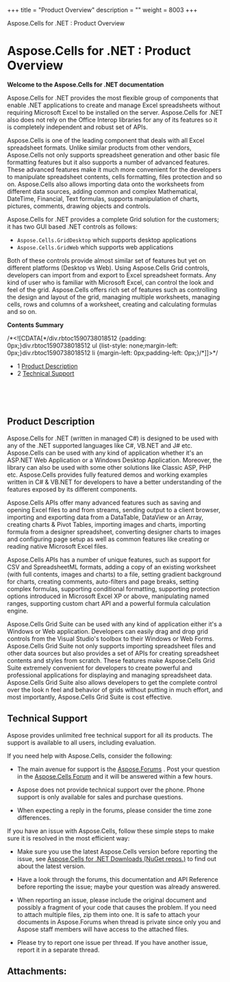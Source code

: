 +++
title = "Product Overview" 
description = "" 
weight = 8003 
+++

Aspose.Cells for .NET : Product Overview  

# Aspose.Cells for .NET : Product Overview



**Welcome to the Aspose.Cells for .NET documentation**

Aspose.Cells for .NET provides the most flexible group of components that enable .NET applications to create and manage Excel spreadsheets without requiring Microsoft Excel to be installed on the server. Aspose.Cells for .NET also does not rely on the Office Interop libraries for any of its features so it is completely independent and robust set of APIs.

Aspose.Cells is one of the leading component that deals with all Excel spreadsheet formats. Unlike similar products from other vendors, Aspose.Cells not only supports spreadsheet generation and other basic file formatting features but it also supports a number of advanced features. These advanced features make it much more convenient for the developers to manipulate spreadsheet contents, cells formatting, files protection and so on. Aspose.Cells also allows importing data onto the worksheets from different data sources, adding common and complex Mathematical, DateTime, Financial, Text formulas, supports manipulation of charts, pictures, comments, drawing objects and controls.

Aspose.Cells for .NET provides a complete Grid solution for the customers; it has two GUI based .NET controls as follows:

*   `Aspose.Cells.GridDesktop` which supports desktop applications
*   `Aspose.Cells.GridWeb` which supports web applications

Both of these controls provide almost similar set of features but yet on different platforms (Desktop vs Web). Using Aspose.Cells Grid controls, developers can import from and export to Excel spreadsheet formats. Any kind of user who is familiar with Microsoft Excel, can control the look and feel of the grid. Aspose.Cells offers rich set of features such as controlling the design and layout of the grid, managing multiple worksheets, managing cells, rows and columns of a worksheet, creating and calculating formulas and so on.

**Contents Summary**

/\*<!\[CDATA\[\*/div.rbtoc1590738018512 {padding: 0px;}div.rbtoc1590738018512 ul {list-style: none;margin-left: 0px;}div.rbtoc1590738018512 li {margin-left: 0px;padding-left: 0px;}/\*\]\]>\*/

*   1 [Product Description](#ProductOverview-ProductDescription)
*   2 [Technical Support](#ProductOverview-TechnicalSupport)

 

 

## Product Description

Aspose.Cells for .NET (written in managed C#) is designed to be used with any of the .NET supported languages like C#, VB.NET and J# etc. Aspose.Cells can be used with any kind of application whether it's an ASP.NET Web Application or a Windows Desktop Application. Moreover, the library can also be used with some other solutions like Classic ASP, PHP etc. Aspose.Cells provides fully featured demos and working examples written in C# & VB.NET for developers to have a better understanding of the features exposed by its different components.

Aspose.Cells APIs offer many advanced features such as saving and opening Excel files to and from streams, sending output to a client browser, importing and exporting data from a DataTable, DataView or an Array, creating charts & Pivot Tables, importing images and charts, importing formula from a designer spreadsheet, converting designer charts to images and configuring page setup as well as common features like creating or reading native Microsoft Excel files.

Aspose.Cells APIs has a number of unique features, such as support for CSV and SpreadsheetML formats, adding a copy of an existing worksheet (with full contents, images and charts) to a file, setting gradient background for charts, creating comments, auto-filters and page breaks, setting complex formulas, supporting conditional formatting, supporting protection options introduced in Microsoft Excel XP or above, manipulating named ranges, supporting custom chart API and a powerful formula calculation engine.

Aspose.Cells Grid Suite can be used with any kind of application either it's a Windows or Web application. Developers can easily drag and drop grid controls from the Visual Studio's toolbox to their Windows or Web Forms. Aspose.Cells Grid Suite not only supports importing spreadsheet files and other data sources but also provides a set of APIs for creating spreadsheet contents and styles from scratch. These features make Aspose.Cells Grid Suite extremely convenient for developers to create powerful and professional applications for displaying and managing spreadsheet data. Aspose.Cells Grid Suite also allows developers to get the complete control over the look n feel and behavior of grids without putting in much effort, and most importantly, Aspose.Cells Grid Suite is cost effective.

## Technical Support

Aspose provides unlimited free technical support for all its products. The support is available to all users, including evaluation.

If you need help with Aspose.Cells, consider the following:

*   The main avenue for support is the [Aspose.Forums](https://forum.aspose.com) . Post your question in the [Aspose.Cells Forum](https://forum.aspose.com/c/cells) and it will be answered within a few hours.

*   Aspose does not provide technical support over the phone. Phone support is only available for sales and purchase questions.

*   When expecting a reply in the forums, please consider the time zone differences.

If you have an issue with Aspose.Cells, follow these simple steps to make sure it is resolved in the most efficient way:

*   Make sure you use the latest Aspose.Cells version before reporting the issue, see [Aspose.Cells for .NET Downloads (NuGet repos.)](https://www.nuget.org/packages/Aspose.Cells) to find out about the latest version.

*   Have a look through the forums, this documentation and API Reference before reporting the issue; maybe your question was already answered.

*   When reporting an issue, please include the original document and possibly a fragment of your code that causes the problem. If you need to attach multiple files, zip them into one. It is safe to attach your documents in Aspose.Forums when thread is private since only you and Aspose staff members will have access to the attached files.

*   Please try to report one issue per thread. If you have another issue, report it in a separate thread.

## Attachments:



